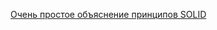 [Очень простое объяснение принципов SOLID](https://vk.com/@javarush-ochen-prostoe-obyasnenie-principov-solid)